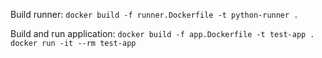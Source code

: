 
Build runner:
`docker build -f runner.Dockerfile -t python-runner .`

Build and run application:
`docker build -f app.Dockerfile -t test-app .`
`docker run -it --rm test-app`

